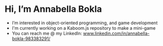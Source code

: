 # Hi, I’m Annabella Bokla
  - I’m interested in object-oriented programming, and game development
  - I'm currently working on a Kaboom.js repository to make a mini-game
  - You can reach me @ my LinkedIn: www.linkedin.com/in/annabella-bokla-983383291/

<!---
annabella457/annabella457 is a ✨ special ✨ repository because its `README.md` (this file) appears on your GitHub profile.
You can click the Preview link to take a look at your changes.
--->
